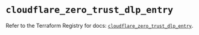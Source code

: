 # `cloudflare_zero_trust_dlp_entry`

Refer to the Terraform Registry for docs: [`cloudflare_zero_trust_dlp_entry`](https://registry.terraform.io/providers/cloudflare/cloudflare/5.2.0/docs/resources/zero_trust_dlp_entry).
